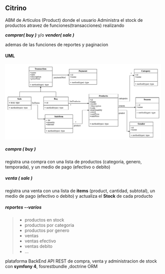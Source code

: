 
## Citrino

ABM de Articulos (Product) donde el usuario Administra el stock de productos atravez de funciones(transacciones) realizando

***comprar( buy )***    y/o   ***vender( sale )***

ademas de las funciones de reportes y paginacion 

#### UML

![uml](uml/citrino.png)


##### compra ( buy )
registra una compra con una lista de productos (categoria, genero, temporada), y un medio de pago (efectivo o debito)
##### venta ( sale )
registra una venta con una lista de **items** (product, cantidad, subtotal), un medio de pago (efectivo o debito) y actualiza  el **Stock** de cada producto 


##### reportes --varios
> * productos en stock
> * productos por categoria
> * productos por genero
> * ventas
> * ventas efectivo
> * ventas debito
> * \...


plataforma BackEnd API REST de compra, venta y administracion de stock con **symfony 4**, fosrestbundle ,doctrine ORM 
